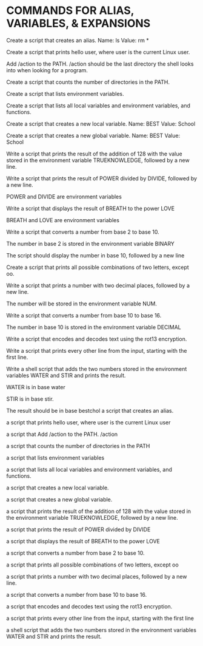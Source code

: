 # COMMANDS FOR ALIAS, VARIABLES, & EXPANSIONS

Create a script that creates an alias.
Name: ls
Value: rm *

Create a script that prints hello user, where user is the current Linux user.


Add /action to the PATH. /action should be the last directory the shell looks into when looking for a program.


Create a script that counts the number of directories in the PATH.


Create a script that lists environment variables.


Create a script that lists all local variables and environment variables, and functions.


Create a script that creates a new local variable.
Name: BEST
Value: School

Create a script that creates a new global variable.
Name: BEST
Value: School

Write a script that prints the result of the addition of 128 with the value stored in the environment variable TRUEKNOWLEDGE, followed by a new line.

Write a script that prints the result of POWER divided by DIVIDE, followed by a new line.

POWER and DIVIDE are environment variables

Write a script that displays the result of BREATH to the power LOVE

BREATH and LOVE are environment variables

Write a script that converts a number from base 2 to base 10.

The number in base 2 is stored in the environment variable BINARY

The script should display the number in base 10, followed by a new line

Create a script that prints all possible combinations of two letters, except oo.



Write a script that prints a number with two decimal places, followed by a new line.



The number will be stored in the environment variable NUM.



Write a script that converts a number from base 10 to base 16.

The number in base 10 is stored in the environment variable DECIMAL

Write a script that encodes and decodes text using the rot13 encryption.



Write a script that prints every other line from the input, starting with the first line.



Write a shell script that adds the two numbers stored in the environment variables WATER and STIR and prints the result.



WATER is in base water

STIR is in base stir.

The result should be in base bestchol
a script that creates an alias.



a script that prints hello user, where user is the current Linux user



a script that Add /action to the PATH. /action



a script that counts the number of directories in the PATH



a script that lists environment variables



a script that lists all local variables and environment variables, and functions.



a script that creates a new local variable.



a script that creates a new global variable.



a script that prints the result of the addition of 128 with the value stored in the environment variable TRUEKNOWLEDGE, followed by a new line.



a script that prints the result of POWER divided by DIVIDE



a script that displays the result of BREATH to the power LOVE



a script that converts a number from base 2 to base 10.



a script that prints all possible combinations of two letters, except oo



a script that prints a number with two decimal places, followed by a new line.



a script that converts a number from base 10 to base 16.



a script that encodes and decodes text using the rot13 encryption.



a script that prints every other line from the input, starting with the first line



a shell script that adds the two numbers stored in the environment variables WATER and STIR and prints the result.
